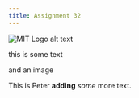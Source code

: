```yaml
---
title: Assignment 32
---
```

![MIT Logo alt text](/images/image004.max-300x150.jpg "MIT Logo title")

this is some text 

and an image

This is Peter **adding** _some_ more text.
